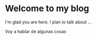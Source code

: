 # Welcome to my blog

I'm glad you are here. I plan to talk about ...


Voy a hablar de algunas cosas

